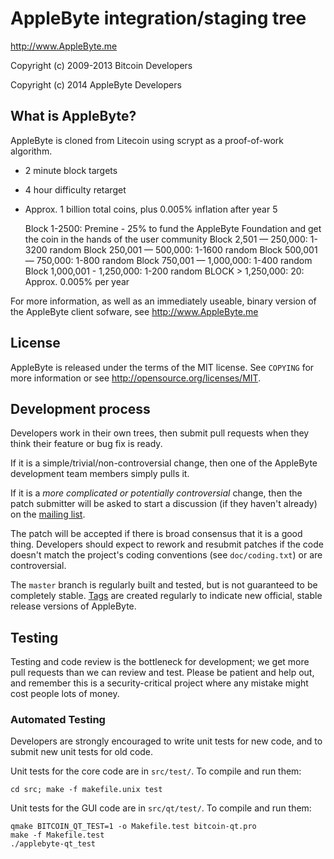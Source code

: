 AppleByte integration/staging tree
================================

http://www.AppleByte.me

Copyright (c) 2009-2013 Bitcoin Developers

Copyright (c) 2014 AppleByte Developers

What is AppleByte?
----------------

AppleByte is cloned from Litecoin using scrypt as a proof-of-work algorithm.
 - 2 minute block targets
 - 4 hour difficulty retarget
 - Approx. 1 billion total coins, plus 0.005% inflation after year 5

   Block 1-2500: Premine - 25% to fund the AppleByte Foundation and get the coin                           in the hands of the user community
   Block 2,501 — 250,000: 1-3200 random
   Block 250,001 — 500,000: 1-1600 random 
   Block 500,001 — 750,000: 1-800 random
   Block 750,001 — 1,000,000: 1-400 random
   Block 1,000,001 - 1,250,000: 1-200 random
   BLOCK > 1,250,000: 20: Approx. 0.005% per year

For more information, as well as an immediately useable, binary version of
the AppleByte client sofware, see http://www.AppleByte.me

License
-------

AppleByte is released under the terms of the MIT license. See `COPYING` for more
information or see http://opensource.org/licenses/MIT.

Development process
-------------------

Developers work in their own trees, then submit pull requests when they think
their feature or bug fix is ready.

If it is a simple/trivial/non-controversial change, then one of the AppleByte
development team members simply pulls it.

If it is a *more complicated or potentially controversial* change, then the patch
submitter will be asked to start a discussion (if they haven't already) on the
[mailing list](http://sourceforge.net/mailarchive/forum.php?forum_name=bitcoin-development).

The patch will be accepted if there is broad consensus that it is a good thing.
Developers should expect to rework and resubmit patches if the code doesn't
match the project's coding conventions (see `doc/coding.txt`) or are
controversial.

The `master` branch is regularly built and tested, but is not guaranteed to be
completely stable. [Tags](https://github.com/bitcoin/bitcoin/tags) are created
regularly to indicate new official, stable release versions of AppleByte.

Testing
-------

Testing and code review is the bottleneck for development; we get more pull
requests than we can review and test. Please be patient and help out, and
remember this is a security-critical project where any mistake might cost people
lots of money.

### Automated Testing

Developers are strongly encouraged to write unit tests for new code, and to
submit new unit tests for old code.

Unit tests for the core code are in `src/test/`. To compile and run them:

    cd src; make -f makefile.unix test

Unit tests for the GUI code are in `src/qt/test/`. To compile and run them:

    qmake BITCOIN_QT_TEST=1 -o Makefile.test bitcoin-qt.pro
    make -f Makefile.test
    ./applebyte-qt_test

